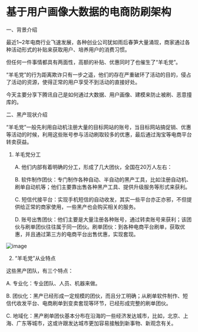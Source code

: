 # 基于用户画像大数据的电商防刷架构

一、背景介绍

  最近1~2年电商行业飞速发展，各种创业公司犹如雨后春笋大量涌现，商家通过各种活动形式的补贴来获取用户、培养用户的消费习惯。

  但任何一件事情都具有两面性，高额的补贴、优惠同时了也催生了“羊毛党”。

  “羊毛党”的行为距离欺诈只有一步之遥，他们的存在严重破环了活动的目的，侵占了活动的资源，使得正常的用户享受不到活动的直接好处。

  今天主要分享下腾讯自己是如何通过大数据、用户画像、建模来防止被刷、恶意撞库的。

二、黑产现状介绍

  “羊毛党”一般先利用自动机注册大量的目标网站的账号，当目标网站搞促销、优惠等活动的时候，利用这些账号参与活动刷取较多的优惠，最后通过淘宝等电商平台转卖获益。

1. 羊毛党分工

    A.  他们内部有着明确的分工，形成了几大团伙，全国在20万人左右：

    B.  软件制作团伙：专门制作各种自动、半自动的黑产工具，比如注册自动机、刷单自动机等；他们主要靠出售各种黑产工具、提供升级服务等形式来获利。

    C.  短信代接平台：实现手机短信的自动收发，其实一些平台亦正亦邪，不但提供给正常的商家使用，一些黑产也会购买相关的服务。

    D.  账号出售团伙：他们主要是大量注册各种账号，通过转卖账号来获利；该团伙与刷单团伙往往属于同一团伙。刷单团伙：到各种电商平台刷单，获取优惠，并且通过第三方的电商平台出售优惠，实现套现。

![image](https://raw.githubusercontent.com/jackymoto/credit.github.io/master/pic/v4-6401.webp.jpg)

2. “羊毛党”从业特点

  这些黑产团队，有三个特点：

  A. 专业化：专业团队、人员、机器来做。

  B. 团伙化：黑产已经形成一定规模的团伙，而且分工明确；从刷单软件制作、短信代收发平台、电商刷单到变卖套现等环节，已经形成完整的刷单团伙。

  C. 地域化：黑产刷单团伙基本分布在沿海的一些经济发达城市，比如，北京、上海、广东等城市，这或许跟发达城市更加容易接触到新事物、新观念有关。